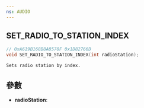 ```yaml
---
ns: AUDIO
---
```

## SET_RADIO_TO_STATION_INDEX

```c
// 0xA619B168B8A8570F 0x1D82766D
void SET_RADIO_TO_STATION_INDEX(int radioStation);
```

```
Sets radio station by index.  
```

## 參數
* **radioStation**: 

